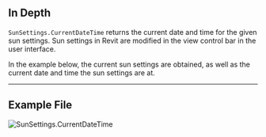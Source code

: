 ## In Depth
`SunSettings.CurrentDateTime` returns the current date and time for the given sun settings. Sun settings in Revit are modified in the view control bar in the user interface.

In the example below, the current sun settings are obtained, as well as the current date and time the sun settings are at.
___
## Example File

![SunSettings.CurrentDateTime](./Revit.Elements.SunSettings.CurrentDateTime_img.jpg)